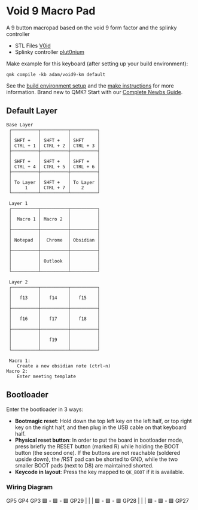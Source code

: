 # Void 9 Macro Pad

A 9 button macropad based on the void 9 form factor and the splinky controller

* STL Files [V0id](https://www.thingiverse.com/thing:4222157)
* Splinky controller [plut0nium](https://github.com/plut0nium/0xB2)

Make example for this keyboard (after setting up your build environment):

    qmk compile -kb adam/void9-km default

See the [build environment setup](https://docs.qmk.fm/#/getting_started_build_tools) and the [make instructions](https://docs.qmk.fm/#/getting_started_make_guide) for more information. Brand new to QMK? Start with our [Complete Newbs Guide](https://docs.qmk.fm/#/newbs).

## Default Layer
```
Base Layer
 ┌──────────┬──────────┬──────────┐
 │          │          │          │
 │ SHFT +   │ SHFT +   │ SHFT     │
 │ CTRL + 1 │ CTRL + 2 │ CTRL + 3 │ 
 ├──────────┼──────────┼──────────┤ 
 │          │          │          │
 │ SHFT +   │ SHFT +   │ SHFT +   │
 │ CTRL + 4 │ CTRL + 5 │ CTRL + 6 │
 ├──────────┼──────────┼──────────┤ 
 │          │          │          │
 │ To Layer │ SHFT +   │ To Layer │
 │     1    │ CTRL + 7 │    2     │ 
 └──────────┴──────────┴──────────┘ 

 Layer 1   
 ┌──────────┬──────────┬──────────┐
 │          │          │          │
 │  Macro 1 │ Macro 2  │          │
 │          │          │          │ 
 ├──────────┼──────────┼──────────┤ 
 │          │          │          │
 │ Notepad  │  Chrome  │ Obsidian │
 │          │          │          │
 ├──────────┼──────────┼──────────┤ 
 │          │          │          │
 │          │ Outlook  │          │
 │          │          │          │ 
 └──────────┴──────────┴──────────┘ 

 Layer 2
 ┌──────────┬──────────┬──────────┐
 │          │          │          │
 │   f13    │   f14    │   f15    │
 │          │          │          │ 
 ├──────────┼──────────┼──────────┤ 
 │          │          │          │
 │   f16    │   f17    │   f18    │
 │          │          │          │
 ├──────────┼──────────┼──────────┤ 
 │          │          │          │
 │          │   f19    │          │
 │          │          │          │ 
 └──────────┴──────────┴──────────┘ 

 Macro 1:
    Create a new obsidian note (ctrl-n)
Macro 2:
    Enter meeting template
```
## Bootloader

Enter the bootloader in 3 ways:

* **Bootmagic reset**: Hold down the top left key on the left half, or top right key on the right half, and then plug in the USB cable on that keyboard half.
* **Physical reset button**: In order to put the board in bootloader mode, press briefly the RESET button (marked R) while holding the BOOT button (the second one). If the buttons are not reachable (soldered upside down), the /RST pad can be shorted to GND, while the two smaller BOOT pads (next to D8) are maintained shorted.
* **Keycode in layout**: Press the key mapped to `QK_BOOT` if it is available.

### Wiring Diagram

GP5  GP4  GP3
🟩 - 🟩 - 🟩 GP29
|    |    |
🟩 - 🟩 - 🟩 GP28
|    |    |
🟩 - 🟩 - 🟩 GP27
